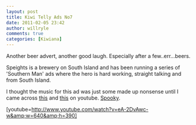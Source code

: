 ```yaml
---
layout: post
title: Kiwi Telly Ads No7
date: 2011-02-05 23:42
author: willryle
comments: true
categories: [Kiwiana]
---
```

Another beer advert, another good laugh. Especially after a few..err...beers.

Speights is a brewery on South Island and has been running a series of 'Southern Man' ads where the hero is hard working, straight talking and from South Island.

I thought the music for this ad was just some made up nonsense until I came across <a href="http://www.youtube.com/watch?v=0inlNHI0V44" target="_blank">this</a> and <a href="http://www.youtube.com/watch?v=RvCFIposH_g" target="_blank">this</a> on youtube. <a href="http://www.spookymen.com.au/" target="_blank">Spooky</a>.

[youtube=http://www.youtube.com/watch?v=eA-2DvAwc-w&amp;w=640&amp;h=390]
